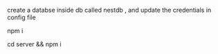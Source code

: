 create a databse inside db called nestdb , and update the credentials in config file

npm i

cd server && npm i
